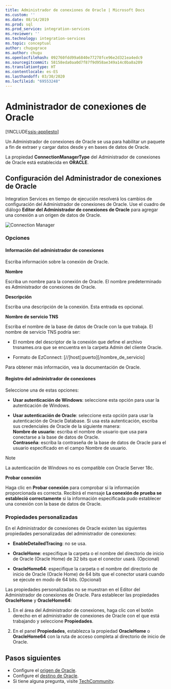 ```yaml
---
title: Administrador de conexiones de Oracle | Microsoft Docs
ms.custom: ''
ms.date: 08/14/2019
ms.prod: sql
ms.prod_service: integration-services
ms.reviewer: ''
ms.technology: integration-services
ms.topic: conceptual
author: chugugrace
ms.author: chugu
ms.openlocfilehash: 092760fdd99a6840e77278fce96e2d321ea4edc9
ms.sourcegitcommit: 58158eda0aa0d7f87f9d958ae349a14c0ba8a209
ms.translationtype: HT
ms.contentlocale: es-ES
ms.lasthandoff: 03/30/2020
ms.locfileid: "69553248"
---
```

# <a name="oracle-connection-manager"></a>Administrador de conexiones de Oracle

[!INCLUDE[ssis-appliesto](../../includes/ssis-appliesto-ssvrpluslinux-asdb-asdw-xxx.md)]

Un Administrador de conexiones de Oracle se usa para habilitar un paquete a fin de extraer y cargar datos desde y en bases de datos de Oracle.

La propiedad **ConnectionManagerType** del Administrador de conexiones de Oracle está establecida en **ORACLE**.

## <a name="configuring-the-oracle-connection-manager"></a>Configuración del Administrador de conexiones de Oracle

Integration Services en tiempo de ejecución resolverá los cambios de configuración del Administrador de conexiones de Oracle. Use el cuadro de diálogo **Editor del Administrador de conexiones de Oracle** para agregar una conexión a un origen de datos de Oracle.

![Connection Manager](media/oracle-connection-manager.png)

### <a name="options"></a>Opciones

#### <a name="connection-manager-information"></a>Información del administrador de conexiones

Escriba información sobre la conexión de Oracle.

**Nombre**

Escriba un nombre para la conexión de Oracle. El nombre predeterminado es Administrador de conexiones de Oracle. 

**Descripción** 

Escriba una descripción de la conexión. Esta entrada es opcional.

**Nombre de servicio TNS**

Escriba el nombre de la base de datos de Oracle con la que trabaja. El nombre de servicio TNS podría ser:

- El nombre del descriptor de la conexión que define el archivo tnsnames.ora que se encuentra en la carpeta Admin del cliente Oracle.

- Formato de EzConnect: [//]host[:puerto][/nombre_de_servicio]

Para obtener más información, vea la documentación de Oracle.

#### <a name="connection-manager-logging"></a>Registro del administrador de conexiones

Seleccione una de estas opciones:

- **Usar autenticación de Windows**: seleccione esta opción para usar la autenticación de Windows.

- **Usar autenticación de Oracle**: seleccione esta opción para usar la autenticación de Oracle Database. Si usa esta autenticación, escriba sus credenciales de Oracle de la siguiente manera:  
    **Nombre de usuario**: escriba el nombre de usuario que usa para conectarse a la base de datos de Oracle.  
    **Contraseña**: escriba la contraseña de la base de datos de Oracle para el usuario especificado en el campo Nombre de usuario.

> [!NOTE]
>
>La autenticación de Windows no es compatible con Oracle Server 18c.

**Probar conexión**

Haga clic en **Probar conexión** para comprobar si la información proporcionada es correcta. Recibirá el mensaje **La conexión de prueba se estableció correctamente** si la información especificada pudo establecer una conexión con la base de datos de Oracle.

### <a name="custom-properties"></a>Propiedades personalizadas

En el Administrador de conexiones de Oracle existen las siguientes propiedades personalizadas del administrador de conexiones:

- **EnableDetailedTracing**: no se usa.

- **OracleHome**: especifique la carpeta o el nombre del directorio de inicio de Oracle (Oracle Home) de 32 bits que el conector usará. (Opcional)

- **OracleHome64**: especifique la carpeta o el nombre del directorio de inicio de Oracle (Oracle Home) de 64 bits que el conector usará cuando se ejecute en modo de 64 bits. (Opcional)

Las propiedades personalizadas no se muestran en el Editor del Administrador de conexiones de Oracle. Para establecer las propiedades **OracleHome** y **OracleHome64**:

1. En el área del Administrador de conexiones, haga clic con el botón derecho en el administrador de conexiones de Oracle con el que está trabajando y seleccione **Propiedades**.

2. En el panel **Propiedades**, establezca la propiedad **OracleHome** o **OracleHome64** con la ruta de acceso completa al directorio de inicio de Oracle.

## <a name="next-steps"></a>Pasos siguientes

- Configure el [origen de Oracle](oracle-source.md).
- Configure el [destino de Oracle](oracle-destination.md).
- Si tiene alguna pregunta, visite [TechCommunity](https://aka.ms/AA5u35j).
